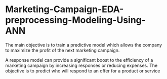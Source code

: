 # Marketing-Campaign-EDA-preprocessing-Modeling-Using-ANN


The main objective is to train a predictive model which allows the company to maximize the profit of the next marketing campaign.


A response model can provide a significant boost to the efficiency of a marketing campaign by increasing responses or reducing expenses. The objective is to predict who will respond to an offer for a product or service

